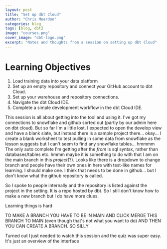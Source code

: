 ```yaml
---
layout: post
title: "Set up dbt Cloud"
author: "Chris Meardon"
categories: blog
tags: [blog, dbt]
image: "courses.png"
cover_image: "dbt-logo.png"
excerpt: "Notes and thoughts from a session on setting up dbt Cloud"
---
```


# Learning Objectives

1. Load training data into your data platform
2. Set up an empty repository and connect your GitHub account to dbt Cloud.
3. Set up your warehouse and repository connections.
4. Navigate the dbt Cloud IDE.
5. Complete a simple development workflow in the dbt Cloud IDE.

This session is all about getting into the tool and using it. I've got my connections to snowflake and github sorted out (partly by our admin here on dbt cloud). But so far I'm a little lost. I expected to open the develop view and have a blank slate, but instead there is a sample project there... okay... I create a blank worksheet to test pulling in some data from snowflake as the lesson suggests but I can't seem to find any snowflake tables... hmmmm The only auto complete I'm getting after the _from_ is sql syntax, rather than databases/tables etc. hmmm maybe it is something to do with that I am on the main branch in this _project_(?). Looks like there is a dropdown to change branch and people have their own ones in here with test-like names for learning. I should make one. I think that needs to be done in github... but I don't know what the github repository is called.

So I spoke to people internally and the repository is listed against the project in the setting. It is a repo hosted by dbt. So I still don't know how to make a new branch but I do have more clues.

Learning things is hard

TO MAKE A BRANCH YOU HAVE TO BE IN MAIN AND CLICK MERGE THIS BRANCH TO MAIN (even though that's not what you want to do) AND THEN YOU CAN CREATE A BRANCH. SO SILLY

Turned out I just needed to watch this session and the quiz was super easy. It's just an overview of the interface
